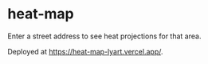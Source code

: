 # heat-map

Enter a street address to see heat projections for that area. 

Deployed at https://heat-map-lyart.vercel.app/.
